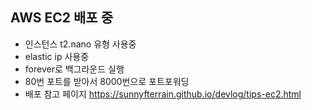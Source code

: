 ## AWS EC2 배포 중
- 인스턴스 t2.nano 유형 사용중
- elastic ip 사용중
- forever로 백그라운드 실행
- 80번 포트를 받아서 8000번으로 포트포워딩
- 배포 참고 페이지 https://sunnyfterrain.github.io/devlog/tips-ec2.html
